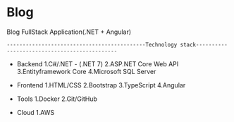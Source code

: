 # Blog
Blog FullStack Application(.NET + Angular)

    --------------------------------------------Technology stack---------------------------------------------
- Backend
  1.C#/.NET - (.NET 7)
  2.ASP.NET Core Web API
  3.Entityframework Core
  4.Microsoft SQL Server
  
- Frontend
  1.HTML/CSS
  2.Bootstrap
  3.TypeScript
  4.Angular
  
- Tools
  1.Docker
  2.Git/GitHub
  
- Cloud
  1.AWS
